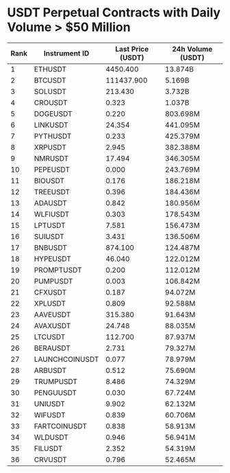 # USDT Perpetual Contracts with Daily Volume > $50 Million

| Rank | Instrument ID | Last Price (USDT) | 24h Volume (USDT) |
|------|---------------|-------------------|-------------------|
| 1 | ETHUSDT | 4450.400 | 13.874B |
| 2 | BTCUSDT | 111437.900 | 5.169B |
| 3 | SOLUSDT | 213.430 | 3.732B |
| 4 | CROUSDT | 0.323 | 1.037B |
| 5 | DOGEUSDT | 0.220 | 803.698M |
| 6 | LINKUSDT | 24.354 | 441.095M |
| 7 | PYTHUSDT | 0.233 | 425.379M |
| 8 | XRPUSDT | 2.945 | 382.388M |
| 9 | NMRUSDT | 17.494 | 346.305M |
| 10 | PEPEUSDT | 0.000 | 243.769M |
| 11 | BIOUSDT | 0.176 | 186.218M |
| 12 | TREEUSDT | 0.396 | 184.436M |
| 13 | ADAUSDT | 0.842 | 180.956M |
| 14 | WLFIUSDT | 0.303 | 178.543M |
| 15 | LPTUSDT | 7.581 | 156.473M |
| 16 | SUIUSDT | 3.431 | 136.506M |
| 17 | BNBUSDT | 874.100 | 124.487M |
| 18 | HYPEUSDT | 46.040 | 122.012M |
| 19 | PROMPTUSDT | 0.200 | 112.012M |
| 20 | PUMPUSDT | 0.003 | 106.842M |
| 21 | CFXUSDT | 0.187 | 94.072M |
| 22 | XPLUSDT | 0.809 | 92.588M |
| 23 | AAVEUSDT | 315.380 | 91.643M |
| 24 | AVAXUSDT | 24.748 | 88.035M |
| 25 | LTCUSDT | 112.700 | 87.937M |
| 26 | BERAUSDT | 2.731 | 79.327M |
| 27 | LAUNCHCOINUSDT | 0.077 | 78.979M |
| 28 | ARBUSDT | 0.512 | 75.690M |
| 29 | TRUMPUSDT | 8.486 | 74.329M |
| 30 | PENGUUSDT | 0.030 | 67.724M |
| 31 | UNIUSDT | 9.902 | 62.132M |
| 32 | WIFUSDT | 0.839 | 60.706M |
| 33 | FARTCOINUSDT | 0.838 | 58.913M |
| 34 | WLDUSDT | 0.946 | 56.941M |
| 35 | FILUSDT | 2.352 | 54.319M |
| 36 | CRVUSDT | 0.796 | 52.465M |
